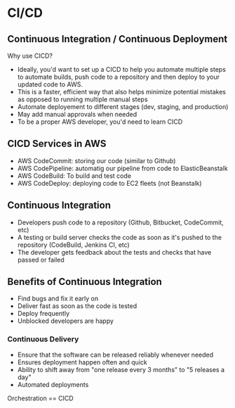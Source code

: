 # CI/CD

## Continuous Integration / Continuous Deployment

Why use CICD?

* Ideally, you'd want to set up a CICD to help you automate multiple steps to automate builds, push code to a repository and then deploy to your updated code to AWS.
* This is a faster, efficient way that also helps minimize potential mistakes as opposed to running multiple manual steps
* Automate deployement to different stages (dev, staging, and production)
* May add manual approvals when needed
* To be a proper AWS developer, you'd need to learn CICD

## CICD Services in AWS

* AWS CodeCommit: storing our code (similar to Github)
* AWS CodePipeline: automatig our pipeline from code to ElasticBeanstalk
* AWS CodeBuild: To build and test code
* AWS CodeDeploy: deploying code to EC2 fleets (not Beanstalk)

## Continuous Integration

* Developers push code to a repository (Github, Bitbucket, CodeCommit, etc)
* A testing or build server checks the code as soon as it's pushed to the repository (CodeBuild, Jenkins CI, etc)
* The developer gets feedback about the tests and checks that have passed or failed

## Benefits of Continuous Integration

* Find bugs and fix it early on
* Deliver fast as soon as the code is tested
* Deploy frequently
* Unblocked developers are happy

### Continuous Delivery

* Ensure that the software can be released reliably whenever needed
* Ensures deployment happen often and quick
* Ability to shift away from "one release every 3 months" to "5 releases a day"
* Automated deployments

Orchestration == CICD

